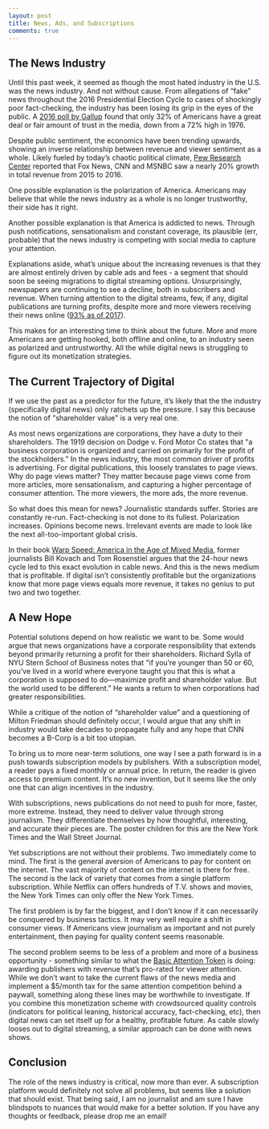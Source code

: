```yaml
---
layout: post
title: News, Ads, and Subscriptions
comments: true
---
```


## The News Industry

Until this past week, it seemed as though the most hated industry in the U.S. was the news industry. And not without cause. From allegations of “fake” news throughout the 2016 Presidential Election Cycle to cases of shockingly poor fact-checking, the industry has been losing its grip in the eyes of the public. A [2016 poll by Gallup](http://news.gallup.com/poll/195542/americans-trust-mass-media-sinks-new-low.aspx) found that only 32% of Americans have a great deal or fair amount of trust in the media, down from a 72% high in 1976.

Despite public sentiment, the economics have been trending upwards, showing an inverse relationship between revenue and viewer sentiment as a whole. Likely fueled by today’s chaotic political climate, [Pew Research Center](https://assets.pewresearch.org/wp-content/uploads/sites/13/2016/06/30143308/state-of-the-news-media-report-2016-final.pdf) reported that Fox News, CNN and MSNBC saw a nearly 20% growth in total revenue from 2015 to 2016.

One possible explanation is the polarization of America. Americans may believe that while the news industry as a whole is no longer trustworthy, their side has it right.

Another possible explanation is that America is addicted to news. Through push notifications, sensationalism and constant coverage, its plausible (err, probable) that the news industry is competing with social media to capture your attention.

Explanations aside, what’s unique about the increasing revenues is that they are almost entirely driven by cable ads and fees - a segment that should soon be seeing migrations to digital streaming options. Unsurprisingly, newspapers are continuing to see a decline, both in subscribers and revenue. When turning attention to the digital streams, few, if any, digital publications are turning profits, despite more and more viewers receiving their news online ([93% as of 2017](http://www.journalism.org/fact-sheet/digital-news/)).

This makes for an interesting time to think about the future. More and more Americans are getting hooked, both offline and online, to an industry seen as polarized and untrustworthy. All the while digital news is struggling to figure out its monetization strategies.

## The Current Trajectory of Digital

If we use the past as a predictor for the future, it’s likely that the the industry (specifically digital news) only ratchets up the pressure. I say this because the notion of "shareholder value" is a very real one.

As most news organizations are corporations, they have a duty to their shareholders. The 1919 decision on Dodge v. Ford Motor Co states that "a business corporation is organized and carried on primarily for the profit of the stockholders.” In the news industry, the most common driver of profits is advertising. For digital publications, this loosely translates to page views. Why do page views matter? They matter because page views come from more articles, more sensationalism, and capturing a higher percentage of consumer attention. The more viewers, the more ads, the more revenue.

So what does this mean for news? Journalistic standards suffer. Stories are constantly re-run. Fact-checking is not done to its fullest. Polarization increases. Opinions become news. Irrelevant events are made to look like the next all-too-important global crisis.

In their book [Warp Speed: America in the Age of Mixed Media](https://www.amazon.com/Warp-Speed-America-Mixed-Media/dp/0870784374), former journalists Bill Kovach and Tom Rosenstiel argues that the 24-hour news cycle led to this exact evolution in cable news. And this is the news medium that is profitable. If digital isn’t consistently profitable but the organizations know that more page views equals more revenue, it takes no genius to put two and two together.

## A New Hope

Potential solutions depend on how realistic we want to be. Some would argue that news organizations have a corporate responsibility that extends beyond primarily returning a profit for their shareholders. Richard Sylla of NYU Stern School of Business notes that "if you’re younger than 50 or 60, you’ve lived in a world where everyone taught you that this is what a corporation is supposed to do—maximize profit and shareholder value. But the world used to be different.” He wants a return to when corporations had greater responsibilities.

While a critique of the notion of “shareholder value” and a questioning of Milton Friedman should definitely occur, I would argue that any shift in industry would take decades to propagate fully and any hope that CNN becomes a B-Corp is a bit too utopian.

To bring us to more near-term solutions, one way I see a path forward is in a push towards subscription models by publishers. With a subscription model, a reader pays a fixed monthly or annual price. In return, the reader is given access to premium content. It’s no new invention, but it seems like the only one that can align incentives in the industry.

With subscriptions, news publications do not need to push for more, faster, more extreme. Instead, they need to deliver value through strong journalism. They differentiate themselves by how thoughtful, interesting, and accurate their pieces are. The poster children for this are the New York Times and the Wall Street Journal.

Yet subscriptions are not without their problems. Two immediately come to mind. The first is the general aversion of Americans to pay for content on the internet. The vast majority of content on the internet is there for free. The second is the lack of variety that comes from a single platform subscription. While Netflix can offers hundreds of T.V. shows and movies, the New York Times can only offer the New York Times.

The first problem is by far the biggest, and I don’t know if it can necessarily be conquered by business tactics. It may very well require a shift in consumer views. If Americans view journalism as important and not purely entertainment, then paying for quality content seems reasonable.

The second problem seems to be less of a problem and more of a business opportunity - something similar to what the [Basic Attention Token](https://basicattentiontoken.org/) is doing: awarding publishers with revenue that’s pro-rated for viewer attention. While we don’t want to take the current flaws of the news media and implement a $5/month tax for the same attention competition behind a paywall, something along these lines may be worthwhile to investigate. If you combine this monetization scheme with crowdsourced quality controls (indicators for political leaning, historical accuracy, fact-checking, etc), then digital news can set itself up for a healthy, profitable future. As cable slowly looses out to digital streaming, a similar approach can be done with news shows.

## Conclusion

The role of the news industry is critical, now more than ever. A subscription platform would definitely not solve all problems, but seems like a solution that should exist. That being said, I am no journalist and am sure I have blindspots to nuances that would make for a better solution. If you have any thoughts or feedback, please drop me an email!
